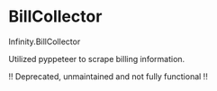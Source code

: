 # BillCollector
 Infinity.BillCollector

Utilized pyppeteer to scrape billing information.

!! Deprecated, unmaintained and not fully functional !!